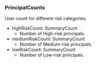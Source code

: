 ### PrincipalCounts
User count for different risk categories.

- highRiskCount: SummaryCount
  - Number of High-risk principals.
- mediumRiskCount: SummaryCount
  - Number of Medium-risk principals.
- lowRiskCount: SummaryCount
  - Number of Low-risk principals.

